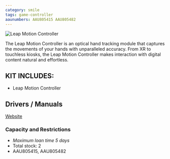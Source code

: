 ```yaml
---
category: smile
tags: game-controller
aaunumbers: AAU805415 AAU805482
---
```

![Leap Motion Controller](../../assets/images/equip/leap.jpg)

The Leap Motion Controller is an optical hand tracking module that captures the movements of your hands with unparalleled accuracy. From XR to touchless kiosks, the Leap Motion Controller makes interaction with digital content natural and effortless.

## KIT INCLUDES:
- Leap Motion Controller

## Drivers / Manuals

[Website](https://www.ultraleap.com/product/leap-motion-controller/)

### Capacity and Restrictions

- *Maximum loan time 5 days*
- Total stock: 2
- AAU805415, AAU805482
